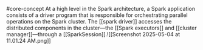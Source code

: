 #core-concept
At a high level in the Spark architecture, a Spark application consists of a driver program that is responsible for orchestrating parallel operations on the Spark cluster. The [[spark driver]] accesses the distributed components in the cluster—the [[Spark executors]] and [[cluster manager]]—through a [[SparkSession]].![[Screenshot 2025-05-04 at 11.01.24 AM.png]]